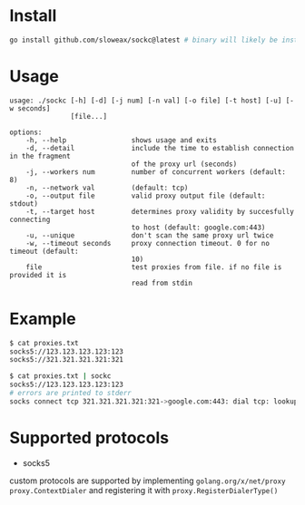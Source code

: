 # Install
```sh
go install github.com/sloweax/sockc@latest # binary will likely be installed at ~/go/bin
```

# Usage
```
usage: ./sockc [-h] [-d] [-j num] [-n val] [-o file] [-t host] [-u] [-w seconds]
               [file...]

options:
    -h, --help                shows usage and exits
    -d, --detail              include the time to establish connection in the fragment
                              of the proxy url (seconds)
    -j, --workers num         number of concurrent workers (default: 8)
    -n, --network val         (default: tcp)
    -o, --output file         valid proxy output file (default: stdout)
    -t, --target host         determines proxy validity by succesfully connecting
                              to host (default: google.com:443)
    -u, --unique              don't scan the same proxy url twice
    -w, --timeout seconds     proxy connection timeout. 0 for no timeout (default:
                              10)
    file                      test proxies from file. if no file is provided it is
                              read from stdin
```

# Example
```sh
$ cat proxies.txt
socks5://123.123.123.123:123
socks5://321.321.321.321:321

$ cat proxies.txt | sockc
socks5://123.123.123.123:123
# errors are printed to stderr
socks connect tcp 321.321.321.321:321->google.com:443: dial tcp: lookup 321.321.321.321: no such host
```

# Supported protocols

- socks5

custom protocols are supported by implementing `golang.org/x/net/proxy` `proxy.ContextDialer` and registering it with `proxy.RegisterDialerType()`
